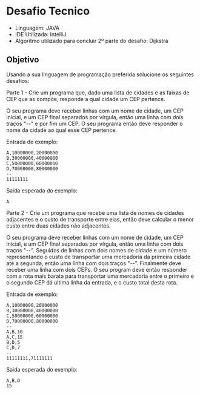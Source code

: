# Desafio Tecnico

* Linguagem: JAVA
* IDE Utilizada: IntelliJ
* Algoritmo utilizado para concluir 2º parte do desafio: Dijkstra

## Objetivo

Usando a sua linguagem de programação preferida solucione os seguintes desafios:

Parte 1 -
Crie um programa que, dado uma lista de cidades e as faixas de CEP que as compõe,
responde a qual cidade um CEP pertence.

O seu programa deve receber linhas com um nome de cidade, um CEP inicial, e
um CEP final separados por vírgula, então uma linha com dois traços "--" e por fim
um CEP. O seu programa então deve responder o nome da cidade ao qual esse CEP pertence.

Entrada de exemplo:
```
A,10000000,20000000
B,30000000,40000000
C,50000000,60000000
D,70000000,80000000
--
11111111
```
Saída esperada do exemplo:
```
A
```
Parte 2 -
Crie um programa que recebe uma lista de nomes de cidades
adjacentes e o custo de transporte entre elas, então deve calcular o
menor custo entre duas cidades não adjacentes.


O seu programa deve receber linhas com um nome de cidade, um CEP inicial, e
um CEP final separados por vírgula, então uma linha com dois traços "--".
Seguidos de linhas com dois nomes de cidade e um número representando o custo
de transportar uma mercadoria da primeira cidade até a segunda, então uma linha com
dois traços "--". Finalmente deve receber uma linha com dois CEPs.
O seu program deve então responder com a rota mais barata para transportar
uma mercadoria entre o primeiro e o segundo CEP dá ultima linha da entrada, e
o custo total desta rota.

Entrada de exemplo:
```
A,10000000,20000000
B,30000000,40000000
C,50000000,60000000
D,70000000,80000000
--
A,B,10
A,C,15
B,D,5
C,D,7
--
11111111,71111111
```
Saida esperada do exemplo:
```
A,B,D
15
```
